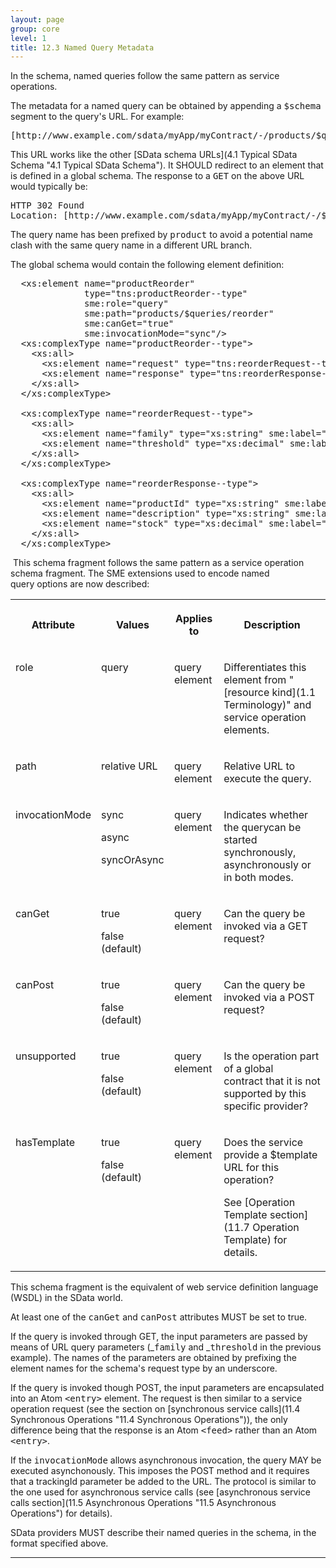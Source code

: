```yaml
---
layout: page
group: core
level: 1
title: 12.3 Named Query Metadata
---
```


In the schema, named queries follow the same pattern as service operations.

The metadata for a named query can be obtained by appending a
<tt>$schema</tt> segment to the&nbsp;query's URL. For example:

<pre>[http://www.example.com/sdata/myApp/myContract/-/products/$queries/reorder/$schema](http://www.example.com/sdata/myApp/myContract/-/products/$queries/reorder/$schema) 
</pre>

This URL works like the other
[SData schema URLs](4.1 Typical SData Schema "4.1 Typical SData Schema"). It SHOULD redirect to an element that is defined in a global
schema.&nbsp;The response to a <tt>GET</tt> on the above URL would&nbsp;typically be:

<pre>HTTP 302 Found
Location: [http://www.example.com/sdata/myApp/myContract/-/$schema#productReorder](http://www.example.com/sdata/myApp/myContract/-/$schema#productReorder)
</pre>

The query name has been prefixed by <tt>product</tt> to avoid a
potential name clash with the same query name in a different URL branch.

The global schema would contain the following element definition:

<pre>&nbsp; &lt;xs:element name="productReorder" 
&nbsp;&nbsp;&nbsp;&nbsp;&nbsp;&nbsp;&nbsp;&nbsp;&nbsp;&nbsp;&nbsp;&nbsp;&nbsp; type="tns:productReorder--type"
              sme:role="query"
              sme:path="products/$queries/reorder"
              sme:canGet="true"
&nbsp;&nbsp;&nbsp;&nbsp;&nbsp;&nbsp;&nbsp;&nbsp;&nbsp;&nbsp;&nbsp;&nbsp;&nbsp; sme:invocationMode="sync"/&gt;
&nbsp; &lt;xs:complexType name="productReorder--type"&gt;
&nbsp;&nbsp;&nbsp; &lt;xs:all&gt;
&nbsp;&nbsp;&nbsp;&nbsp;&nbsp; &lt;xs:element name="request" type="tns:reorderRequest--type" minOccurs="0" /&gt;
&nbsp;&nbsp;&nbsp;&nbsp;&nbsp; &lt;xs:element name="response" type="tns:reorderResponse--type" minOccurs="0" /&gt;
&nbsp;&nbsp;&nbsp; &lt;/xs:all&gt;
&nbsp; &lt;/xs:complexType&gt;
&nbsp;
&nbsp; &lt;xs:complexType name="reorderRequest--type"&gt;
&nbsp;&nbsp;&nbsp; &lt;xs:all&gt;
&nbsp;&nbsp;&nbsp;&nbsp;&nbsp; &lt;xs:element name="family" type="xs:string" sme:label="Product family" /&gt;
&nbsp;&nbsp;&nbsp;&nbsp;&nbsp; &lt;xs:element name="threshold" type="xs:decimal" sme:label="Stock threshold" /&gt;
&nbsp;&nbsp;&nbsp; &lt;/xs:all&gt;
&nbsp; &lt;/xs:complexType&gt;
&nbsp;
&nbsp; &lt;xs:complexType name="reorderResponse--type"&gt;
&nbsp;&nbsp;&nbsp; &lt;xs:all&gt;
&nbsp;&nbsp;&nbsp;&nbsp;&nbsp; &lt;xs:element name="productId" type="xs:string" sme:label="Product ID" sme:canSort="true" sme:canFilter="true" /&gt;
&nbsp;&nbsp;&nbsp;&nbsp;&nbsp; &lt;xs:element name="description" type="xs:string" sme:label="Product description" sme:canFilter="true" /&gt;
&nbsp;&nbsp;&nbsp;&nbsp;&nbsp; &lt;xs:element name="stock" type="xs:decimal" sme:label="Stock count" sme:canSort="true" sme:canFilter="true" /&gt;
&nbsp;&nbsp;&nbsp; &lt;/xs:all&gt;
&nbsp; &lt;/xs:complexType&gt;</pre>

&nbsp;This schema fragment follows the same pattern as a service operation schema
fragment. The SME extensions used to encode&nbsp;named query&nbsp;options are
now&nbsp;described:

<table class="content">
<tbody>

<tr>

<th>

**Attribute**

</th>
<th>

**Values**

</th>
<th>

**Applies to**

</th>
<th>

**Description**

</th>

</tr>

<tr>

<td valign="top">

role

</td>
<td valign="top">

query

</td>
<td valign="top">

query element

</td>
<td>

Differentiates this element from
"[resource
kind](1.1 Terminology)" and service operation elements.

</td>

</tr>

<tr>

<td valign="top">

path

</td>
<td valign="top">

relative URL

</td>
<td valign="top">

query element

</td>
<td>

Relative URL to execute the query.

</td>

</tr>

<tr>

<td valign="top">

invocationMode

</td>
<td valign="top">

sync

async

syncOrAsync

</td>
<td valign="top">

query element

</td>
<td valign="top">

Indicates whether the querycan be started synchronously, asynchronously or in
both modes.

</td>

</tr>

<tr>

<td valign="top">

canGet

</td>
<td valign="top">

true

false (default)

</td>
<td valign="top">

query element

</td>
<td valign="top">

Can the query be invoked via a GET request?

</td>

</tr>

<tr>

<td valign="top">

canPost

</td>
<td valign="top">

true

false (default)

</td>
<td valign="top">

query element

</td>
<td valign="top">

Can the query be invoked via a POST request?

</td>

</tr>

<tr>

<td valign="top">

unsupported

</td>
<td valign="top">

true

false (default)

</td>
<td valign="top">

query element

</td>
<td valign="top">

Is&nbsp;the operation&nbsp;part of a global contract&nbsp;that it is not supported by this
specific provider?

</td>

</tr>

<tr>

<td valign="top">

hasTemplate

</td>
<td valign="top">

true

false (default)

</td>
<td valign="top">

query element

</td>
<td valign="top">

Does the service provide a $template URL for this operation?

See
[Operation
Template section](11.7 Operation Template)&nbsp;for details.

</td>

</tr>

</tbody>
</table>

This schema fragment is the equivalent of web service definition
language (WSDL) in the SData world.

At least one of the <tt>canGet</tt> and <tt>canPost</tt> attributes MUST be
set to true.

If the query is invoked through GET, the input parameters are passed by means
of URL query parameters (_<tt>family</tt> and _<tt>threshold</tt> in the
previous example). The names of the parameters are obtained by prefixing the
element names for the schema's request type by an underscore.

If the query is invoked though POST, the input parameters are encapsulated
into an Atom <tt>&lt;entry&gt;</tt> element. The request is then similar to a
service operation request (see the section on
[synchronous service calls](11.4 Synchronous Operations "11.4 Synchronous Operations")), the only difference being
that the response is an Atom <tt>&lt;feed&gt;</tt> rather than an Atom
<tt>&lt;entry&gt;</tt>.

If the <tt>invocationMode</tt> allows asynchronous invocation, the query MAY
be executed asynchonously. This imposes&nbsp;the POST method and it requires that a
trackingId parameter be added to the URL. The protocol is similar to the one
used for asynchronous service calls (see [asynchronous
service calls section](11.5 Asynchronous Operations "11.5 Asynchronous Operations") for details).

SData providers MUST describe their named queries in the schema,
in the format specified above.

* * *